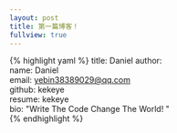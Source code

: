 ```yaml
---
layout: post
title: 第一篇博客！
fullview: true
---
```


{% highlight yaml %}
title: Daniel
author:  
  name: Daniel  
  email: yebin38389029@qq.com  
  github: kekeye  
  resume: kekeye  
  bio: "Write The Code Change The World! "  
{% endhighlight %}